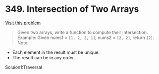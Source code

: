 # 349. Intersection of Two Arrays
[Visit this problem][1]

>Given two arrays, write a function to compute their intersection.
Example:
Given nums1 = ```[1, 2, 2, 1]```, nums2 = ```[2, 2]```, return ```[2]```.
Note:
 - Each element in the result must be unique.
 - The result can be in any order.

Soluion1:Traversal

[1]: https://leetcode.com/problems/intersection-of-two-arrays/description/
